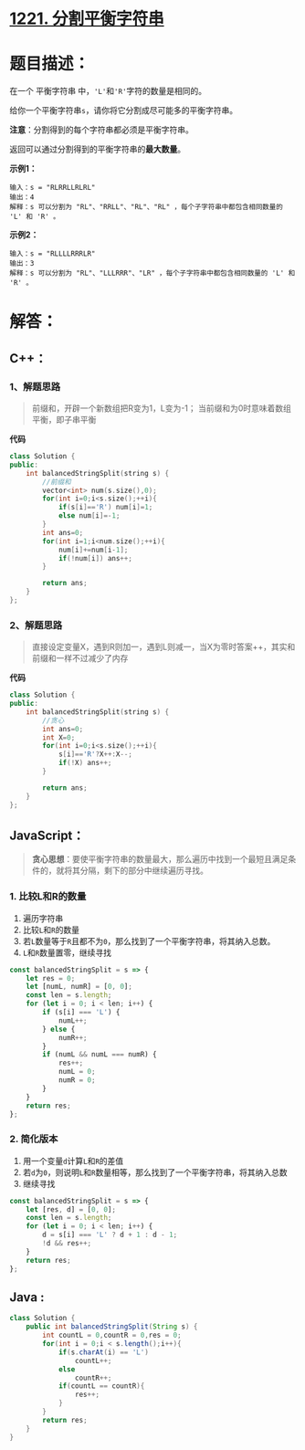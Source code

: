 # [1221. 分割平衡字符串](https://leetcode-cn.com/problems/split-a-string-in-balanced-strings/)

# 题目描述：

在一个 平衡字符串 中，`'L'`和`'R'`字符的数量是相同的。

给你一个平衡字符串`s`，请你将它分割成尽可能多的平衡字符串。

**注意**：分割得到的每个字符串都必须是平衡字符串。

返回可以通过分割得到的平衡字符串的**最大数量**。



**示例1：**

```
输入：s = "RLRRLLRLRL"
输出：4
解释：s 可以分割为 "RL"、"RRLL"、"RL"、"RL" ，每个子字符串中都包含相同数量的 'L' 和 'R' 。
```

**示例2：**

```
输入：s = "RLLLLRRRLR"
输出：3
解释：s 可以分割为 "RL"、"LLLRRR"、"LR" ，每个子字符串中都包含相同数量的 'L' 和 'R' 。
```

# 解答：

## C++：

### 1、解题思路
> 前缀和，开辟一个新数组把R变为1，L变为-1；
> 当前缀和为0时意味着数组平衡，即子串平衡

**代码**

```cpp
class Solution {
public:
    int balancedStringSplit(string s) {
        //前缀和
        vector<int> num(s.size(),0);
        for(int i=0;i<s.size();++i){
            if(s[i]=='R') num[i]=1;
            else num[i]=-1;
        }
        int ans=0;
        for(int i=1;i<num.size();++i){
            num[i]+=num[i-1];
            if(!num[i]) ans++;
        }

        return ans;
    }
};
```
### 2、解题思路
> 直接设定变量X，遇到R则加一，遇到L则减一，当X为零时答案++，其实和前缀和一样不过减少了内存

**代码**

```cpp
class Solution {
public:
    int balancedStringSplit(string s) {
        //贪心
        int ans=0;
        int X=0;
        for(int i=0;i<s.size();++i){
            s[i]=='R'?X++:X--;
            if(!X) ans++;
        }

        return ans;
    }
};
```

## JavaScript：

> **贪心思想**：要使平衡字符串的数量最大，那么遍历中找到一个最短且满足条件的，就将其分隔，剩下的部分中继续遍历寻找。

### 1. 比较L和R的数量

1. 遍历字符串
2. 比较`L`和`R`的数量
3. 若`L`数量等于`R`且都不为`0`，那么找到了一个平衡字符串，将其纳入总数。
4. `L`和`R`数量置零，继续寻找


```javascript
const balancedStringSplit = s => {
    let res = 0;
    let [numL, numR] = [0, 0];
    const len = s.length;
    for (let i = 0; i < len; i++) {
        if (s[i] === 'L') {
            numL++;
        } else {
            numR++;
        }
        if (numL && numL === numR) {
            res++;
            numL = 0;
            numR = 0;
        }
    }
    return res;
};
```

### 2. 简化版本

1. 用一个变量`d`计算`L`和`R`的差值
2. 若`d`为`0`，则说明`L`和`R`数量相等，那么找到了一个平衡字符串，将其纳入总数
3. 继续寻找

```javascript
const balancedStringSplit = s => {
    let [res, d] = [0, 0];
    const len = s.length;
    for (let i = 0; i < len; i++) {
        d = s[i] === 'L' ? d + 1 : d - 1;
        !d && res++;
    }
    return res;
};
```

## Java :

```java
class Solution {
    public int balancedStringSplit(String s) {
        int countL = 0,countR = 0,res = 0;
        for(int i = 0;i < s.length();i++){
            if(s.charAt(i) == 'L')
                countL++;
            else
                countR++;
            if(countL == countR){
                res++;
            }
        }
        return res;
    }
}
```
